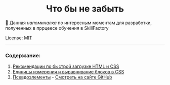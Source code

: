 <!-- SkillFactory PHPDEV-34 Рыков Денис-->

<h1 align="center">Что бы не забыть</h1>

:pushpin: Данная *напоминалка* по интересным моментам для разработки, полученных в пррцеесе обучения в SkillFactory

License: [MIT](./license.md "Смотреть лицензию")

---
### Содержание:

1. [Рекомендации по быстрой загрузке HTML и CSS](boost-css.md)
2. [Единицы измерения и выравнивание блоков в CSS](block-css.md)
3. [Псевдоэлементы](block-css.html) - [Смотреть на сайте GitHub](https://denor74.github.io/WEB-reminder/block-css.html)